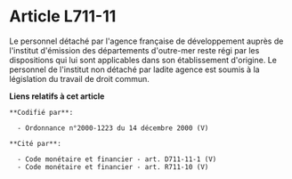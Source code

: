 # Article L711-11

Le personnel détaché par l'agence française de développement auprès de l'institut d'émission des départements d'outre-mer
reste régi par les dispositions qui lui sont applicables dans son établissement d'origine. Le personnel de l'institut non
détaché par ladite agence est soumis à la législation du travail de droit commun.

**Liens relatifs à cet article**

	**Codifié par**:

	  - Ordonnance n°2000-1223 du 14 décembre 2000 (V)

	**Cité par**:

	  - Code monétaire et financier - art. D711-11-1 (V)
	  - Code monétaire et financier - art. R711-10 (V)
